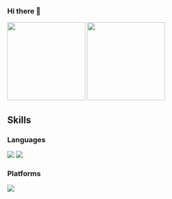 ### Hi there 👋

<p>
  <img height="180em" src="https://github-readme-stats.vercel.app/api?username=rhaxxoddl&show_icons=true&theme=radical&title_color=2049FF" />
  <img height="180em" src="https://github-readme-stats.vercel.app/api/top-langs/?username=rhaxxoddl&theme=radical&title_color=2049FF&layout=compact" />
</p>

## Skills

### Languages
<img src="https://img.shields.io/badge/C-A8B9CC?style=flat&logo= &logoColor=white"/> 
<img src="https://img.shields.io/badge/Java?style=flat&logo=java &logoColor=6DB33F"/> 


### Platforms
<img src="https://img.shields.io/badge/Linux-FCC624?style=flat-square&logo=Linux&logoColor=black"/>
<!--
**rhaxxoddl/rhaxxoddl** is a ✨ _special_ ✨ repository because its `README.md` (this file) appears on your GitHub profile.


Here are some ideas to get you started:

- 🔭 I’m currently working on ...
- 🌱 I’m currently learning ...
- 👯 I’m looking to collaborate on ...
- 🤔 I’m looking for help with ...
- 💬 Ask me about ...
- 📫 How to reach me: ...
- 😄 Pronouns: ...
- ⚡ Fun fact: ...
-->
